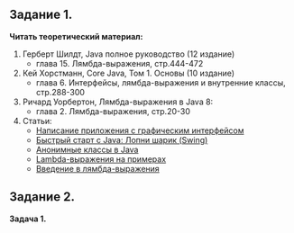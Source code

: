 ## Задание 1.

**Читать теоретический материал:**

1. Герберт Шилдт, Java полное руководство (12 издание)
   - глава 15. Лямбда-выражения, стр.444-472
2. Кей Хорстманн, Core Java, Том 1. Основы (10 издание)
   - глава 6. Интерфейсы, лямбда-выражения и внутренние классы, стр.288-300
3. Ричард Уорбертон, Лямбда-выражения в Java 8:
   - глава 2. Лямбда-выражения, стр.20-30
4. Статьи:
   - [Написание приложения с графическим интерфейсом](https://docs.google.com/document/d/16gjaxlo4dsMhnIFhW6rochYLSqtM-6r5xeT3W2PYUpk/)
   - [Быстрый старт с Java: Лопни шарик (Swing)](https://docs.google.com/document/d/1fOv7CVlA65_AY3vhBIKQZ3IJfuawpAVMOA8oEPUhEX4/)
   - [Анонимные классы в Java](https://javarush.com/groups/posts/2193-anonimnihe-klassih)
   - [Lambda-выражения на примерах](https://javarush.com/groups/posts/845-lambda-vihrazhenija-na-primerakh)
   - [Введение в лямбда-выражения](https://metanit.com/java/tutorial/9.1.php)

## Задание 2.

**Задача 1.**
